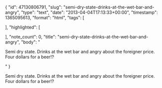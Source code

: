 {
  "id": 47130806791,
  "slug": "semi-dry-state-drinks-at-the-wet-bar-and-angry",
  "type": "text",
  "date": "2013-04-04T17:13:33+00:00",
  "timestamp": 1365095613,
  "format": "html",
  "tags": [

  ],
  "highlighted": [

  ],
  "note_count": 0,
  "title": "semi-dry-state-drinks-at-the-wet-bar-and-angry",
  "body": "<p>Semi dry state. Drinks at the wet bar and angry about the foreigner price. Four dollars for a beer!?</p>"
}

<p>Semi dry state. Drinks at the wet bar and angry about the foreigner price. Four dollars for a beer!?</p>